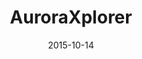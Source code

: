 ---
layout: post
title: AuroraXplorer
date: 2015-10-14
duration: 2015.09 - 2015.11
image: /images/projects/auroraxplorer.jpg
link: http://auroraxplorer.com/
description: AuroraXplorer works with the travel industry by designing, marketing and selling their services to Chinese travellers, directly online, and through boutique travel agencies and other offline sales channels. I was working on the client-side of AuroraXplorer (a HTML5 hybrid mobile app) by using Ionic and AngularJS.
categories: [project]
tags: [project]
---
